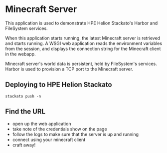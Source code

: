# Minecraft Server

This application is used to demonstrate HPE Helion Stackato's Harbor and FileSystem services.

When this application starts running, the latest Minecraft server is retrieved and starts running. A WSGI web application reads the environment variables from the session, and displays the connection string for the Minecraft client in the webapp.

Minecraft server's world data is persistent, held by FileSystem's services. Harbor is used to provision a TCP port to the Minecraft server.

## Deploying to HPE Helion Stackato

    stackato push -n

## Find the URL

 * open up the web application
 * take note of the credentials show on the page
 * follow the logs to make sure that the server is up and running
 * connect using your minecraft client
 * craft away!
